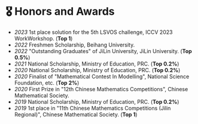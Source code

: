 # 🎖 Honors and Awards
- *2023* 1st place solution for the 5th LSVOS challenge, ICCV 2023 WorkWorkshop. (<b>Top 1</b>)
- *2022* Freshmen Scholarship, Beihang University.
- *2022* "Outstanding Graduates" of JiLin University, JiLin University. (<b>Top 0.5%</b>) 
- *2021* National Scholarship, Ministry of Education, PRC. (<b>Top 0.2%</b>)
- *2020* National Scholarship, Ministry of Education, PRC. (<b>Top 0.2%</b>)
- *2020* Finalist of "Mathematical Contest In Modelling", National Science Foundation, etc. (<b>Top 2%</b>)
- *2020* First Prize in "12th Chinese Mathematics Competitions", Chinese Mathematical Society.
- *2019* National Scholarship, Ministry of Education, PRC. (<b>Top 0.2%</b>)
- *2019* 1st place in "11th Chinese Mathematics Competitions (Jilin Regional)", Chinese Mathematical Society. (<b>Top 1</b>)